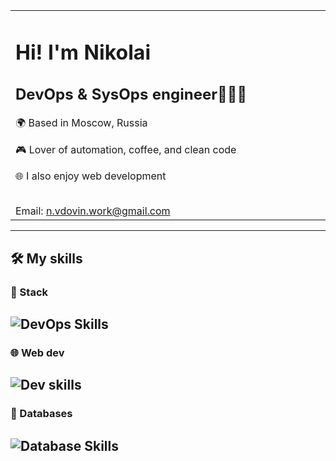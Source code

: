 <div align="center">
  <table>
    <tr>
      <td width="5000px">
        <h1>Hi! I'm Nikolai</h1>
        <h2>DevOps & SysOps engineer👨🏻‍💻</h2>
        <p>🌍 Based in Moscow, Russia</p>
        <p>🎮 Lover of automation, coffee, and clean code</p>
        <p>🌐 I also enjoy web development</p>
        <br/>
        Email: <a href="mailto:n.vdovin.work@gmail.com">n.vdovin.work@gmail.com</a>
      </td>
    </tr>
  </table>
</div>

---

## 🛠️ My skills
### 🐳 Stack
![DevOps Skills](https://skillicons.dev/icons?i=nginx,docker,linux,ansible,grafana,prometheus,bash,gitlab,terraform,kubernetes)
---
### 🌐 Web dev
![Dev skills](https://skillicons.dev/icons?i=html,scss,typescript,react,nestjs,python)
---
### 💾 Databases
![Database Skills](https://skillicons.dev/icons?i=postgresql,mysql,mongodb)
---
</div>

